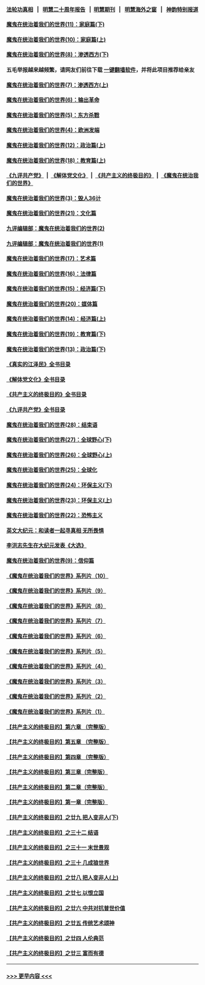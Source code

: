 #### [法轮功真相](https://github.com/gfw-breaker/truth/blob/master/README.md?t=0) &nbsp;&nbsp;|&nbsp;&nbsp; [明慧二十周年报告](https://github.com/gfw-breaker/mh-reports/blob/master/README.md?t=0) &nbsp;&nbsp;|&nbsp;&nbsp;[明慧期刊](https://github.com/gfw-breaker/mh-qikan) &nbsp;&nbsp;|&nbsp;&nbsp; [明慧海外之窗](https://github.com/gfw-breaker/mh-news/blob/master/README.md?t=0) &nbsp;&nbsp;|&nbsp;&nbsp; [神韵特别报道](https://github.com/gfw-breaker/mh-news/blob/master/shenyun.md?t=0)
#### [魔鬼在统治着我们的世界(11)：家庭篇(下)](../pages/nsc422/n10440961.md?t=12130901) 
#### [魔鬼在统治着我们的世界(10)：家庭篇(上)](../pages/nsc422/n10435448.md?t=12130901) 
#### [魔鬼在统治着我们的世界(8)：渗透西方(下)](../pages/nsc422/n10429603.md?t=12130901) 
#### 五毛举报越来越频繁，请网友们前往下载 [一键翻墙软件](https://github.com/gfw-breaker/ssr-accounts)，并将此项目推荐给亲友
#### [魔鬼在统治着我们的世界(7)：渗透西方(上)](../pages/nsc422/n10426013.md?t=12130901) 
#### [魔鬼在统治着我们的世界(6)：输出革命](../pages/nsc422/n10421536.md?t=12130901) 
#### [魔鬼在统治着我们的世界(5)：东方杀戮](../pages/nsc422/n10417707.md?t=12130901) 
#### [魔鬼在统治着我们的世界(4)：欧洲发端](../pages/nsc422/n10414890.md?t=12130901) 
#### [魔鬼在统治着我们的世界(12)：政治篇(上)](../pages/nsc422/n10444576.md?t=12130901) 
#### [魔鬼在统治着我们的世界(18)：教育篇(上)](../pages/nsc422/n10526970.md?t=12130901) 
#### [《九评共产党》](https://github.com/begood0513/9ping.md/blob/master/README.md) &nbsp;|&nbsp; [《解体党文化》](../../../../jtdwh.md/blob/master/README.md)  &nbsp;|&nbsp; [《共产主义的终极目的》](../../../../gczydzjmd.md/blob/master/README.md) &nbsp;|&nbsp; [《魔鬼在统治我们的世界》](../../../../mgztzwmdsj.md/blob/master/README.md) 
#### [魔鬼在统治着我们的世界(3)：毁人36计](../pages/nsc422/n10411583.md?t=12130901) 
#### [魔鬼在统治着我们的世界(21)：文化篇](../pages/nsc422/n10597706.md?t=12130901) 
#### [九评编辑部：魔鬼在统治着我们的世界(2)](../pages/nsc422/n10410036.md?t=12130901) 
#### [九评编辑部：魔鬼在统治着我们的世界(1)](../pages/nsc422/n10406825.md?t=12130901) 
#### [魔鬼在统治着我们的世界(17)：艺术篇](../pages/nsc422/n10499093.md?t=12130901) 
#### [魔鬼在统治着我们的世界(16)：法律篇](../pages/nsc422/n10485969.md?t=12130901) 
#### [魔鬼在统治着我们的世界(15)：经济篇(下)](../pages/nsc422/n10469975.md?t=12130901) 
#### [魔鬼在统治着我们的世界(20)：媒体篇](../pages/nsc422/n10586579.md?t=12130901) 
#### [魔鬼在统治着我们的世界(14)：经济篇(上)](../pages/nsc422/n10457370.md?t=12130901) 
#### [魔鬼在统治着我们的世界(19)：教育篇(下)](../pages/nsc422/n10564808.md?t=12130901) 
#### [魔鬼在统治着我们的世界(13)：政治篇(下)](../pages/nsc422/n10448270.md?t=12130901) 
#### [《真实的江泽民》全书目录](../pages/nsc422/n13721399.md?t=12130901) 
#### [《解体党文化》全书目录](../pages/nsc422/n13721157.md?t=12130901) 
#### [《共产主义的终极目的》全书目录](../pages/nsc422/n13721048.md?t=12130901) 
#### [《九评共产党》全书目录](../pages/nsc422/n13708085.md?t=12130901) 
#### [魔鬼在统治着我们的世界(28)：结束语](../pages/nsc422/n10936246.md?t=12130901) 
#### [魔鬼在统治着我们的世界(27)：全球野心(下)](../pages/nsc422/n10928319.md?t=12130901) 
#### [魔鬼在统治着我们的世界(26)：全球野心(上)](../pages/nsc422/n10900318.md?t=12130901) 
#### [魔鬼在统治着我们的世界(25)：全球化](../pages/nsc422/n10788205.md?t=12130901) 
#### [魔鬼在统治着我们的世界(24)：环保主义(下)](../pages/nsc422/n10695307.md?t=12130901) 
#### [魔鬼在统治着我们的世界(23)：环保主义(上)](../pages/nsc422/n10688613.md?t=12130901) 
#### [魔鬼在统治着我们的世界(22)：恐怖主义](../pages/nsc422/n10614727.md?t=12130901) 
#### [英文大纪元：和读者一起寻真相 无所畏惧](../pages/nsc422/n12542027.md?t=12130901) 
#### [李洪志先生在大纪元发表《大选》](../pages/nsc422/n12534746.md?t=12130901) 
#### [魔鬼在统治着我们的世界(9)：信仰篇](../pages/nsc422/n10432159.md?t=12130901) 
#### [《魔鬼在统治着我们的世界》系列片（10）](../pages/nsc422/n12292670.md?t=12130901) 
#### [《魔鬼在统治着我们的世界》系列片（9）](../pages/nsc422/n12290859.md?t=12130901) 
#### [《魔鬼在统治着我们的世界》系列片（8）](../pages/nsc422/n12287445.md?t=12130901) 
#### [《魔鬼在统治着我们的世界》系列片（7）](../pages/nsc422/n12283425.md?t=12130901) 
#### [《魔鬼在统治着我们的世界》系列片（6）](../pages/nsc422/n12282314.md?t=12130901) 
#### [《魔鬼在统治着我们的世界》系列片（5）](../pages/nsc422/n12281419.md?t=12130901) 
#### [《魔鬼在统治着我们的世界》系列片（4）](../pages/nsc422/n12274024.md?t=12130901) 
#### [《魔鬼在统治着我们的世界》系列片（3）](../pages/nsc422/n12271322.md?t=12130901) 
#### [《魔鬼在统治着我们的世界》系列片（2）](../pages/nsc422/n12269049.md?t=12130901) 
#### [《魔鬼在统治着我们的世界》系列片（1）](../pages/nsc422/n12267575.md?t=12130901) 
#### [【共产主义的终极目的】第六章 （完整版）](../pages/nsc422/n11428913.md?t=12130901) 
#### [【共产主义的终极目的】第五章 （完整版）](../pages/nsc422/n11428912.md?t=12130901) 
#### [【共产主义的终极目的】第四章 （完整版）](../pages/nsc422/n11428907.md?t=12130901) 
#### [【共产主义的终极目的】第三章（完整版）](../pages/nsc422/n11428848.md?t=12130901) 
#### [【共产主义的终极目的】第二章（完整版）](../pages/nsc422/n11428831.md?t=12130901) 
#### [【共产主义的终极目的】第一章（完整版）](../pages/nsc422/n11417651.md?t=12130901) 
#### [【共产主义的终极目的】之廿九 把人变非人(下)](../pages/nsc422/n11344140.md?t=12130901) 
#### [【共产主义的终极目的】之三十二 结语](../pages/nsc422/n11360535.md?t=12130901) 
#### [【共产主义的终极目的】之三十一 末世景观](../pages/nsc422/n11351129.md?t=12130901) 
#### [【共产主义的终极目的】之三十 几成狼世界](../pages/nsc422/n11348280.md?t=12130901) 
#### [【共产主义的终极目的】之廿八 把人变非人(上)](../pages/nsc422/n11340492.md?t=12130901) 
#### [【共产主义的终极目的】之廿七 以恨立国](../pages/nsc422/n11336944.md?t=12130901) 
#### [【共产主义的终极目的】之廿六 中共对抗普世价值](../pages/nsc422/n11324785.md?t=12130901) 
#### [【共产主义的终极目的】之廿五 传统艺术颂神](../pages/nsc422/n11296396.md?t=12130901) 
#### [【共产主义的终极目的】之廿四 人伦典范](../pages/nsc422/n11296397.md?t=12130901) 
#### [【共产主义的终极目的】之廿三 富而有德](../pages/nsc422/n11283598.md?t=12130901) 

----
#### [ >>> 更早内容 <<< ](../indexes/nsc422-earlier.md)
